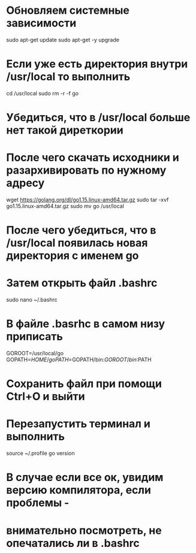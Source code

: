 # Обновляем системные зависимости
sudo apt-get update
sudo apt-get -y upgrade

# Если уже есть директория внутри /usr/local то выполнить
cd /usr/local 
sudo rm -r -f go

# Убедиться, что в /usr/local больше нет такой диреткории

# После чего скачать исходники и разархивировать по нужному адресу
wget https://golang.org/dl/go1.15.linux-amd64.tar.gz
sudo tar -xvf go1.15.linux-amd64.tar.gz
sudo mv go /usr/local

# После чего убедиться, что в /usr/local появилась новая директория с именем go

# Затем открыть файл .bashrc
sudo nano ~/.bashrc

# В файле .basrhc в самом низу приписать
GOROOT=/usr/local/go
GOPATH=$HOME/go
PATH=$GOPATH/bin:$GOROOT/bin:$PATH

# Сохранить файл при помощи Ctrl+O и выйти

# Перезапустить терминал и выполнить
source ~/.profile
go version

# В случае если все ок, увидим версию компилятора, если проблемы - 
# внимательно посмотреть, не опечатались ли в .bashrc